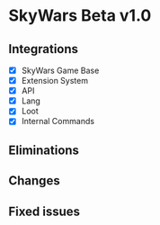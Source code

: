 # SkyWars Beta v1.0

## Integrations
- [x] SkyWars Game Base
- [x] Extension System
- [x] API
- [x] Lang
- [x] Loot
- [x] Internal Commands

## Eliminations

## Changes

## Fixed issues